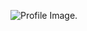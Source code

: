 ![Profile Image](https://avatars.githubusercontent.com/u/65669128?s=400&u=0795d7de4548b1944b47453122a7914d66ac9858&v=4).
